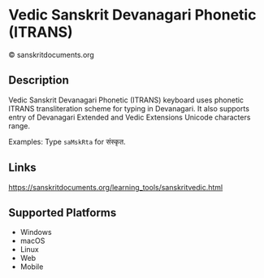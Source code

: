 Vedic Sanskrit Devanagari Phonetic (ITRANS) 
============================

© sanskritdocuments.org

Description
-----------

Vedic Sanskrit Devanagari Phonetic (ITRANS) keyboard uses phonetic ITRANS transliteration scheme for typing in Devanagari. It also supports entry of Devanagari Extended and Vedic Extensions Unicode characters range. 

Examples: Type `saMskRta` for संस्कृत. 

Links
-----

https://sanskritdocuments.org/learning_tools/sanskritvedic.html

Supported Platforms
-------------------
 * Windows
 * macOS
 * Linux
 * Web
 * Mobile
